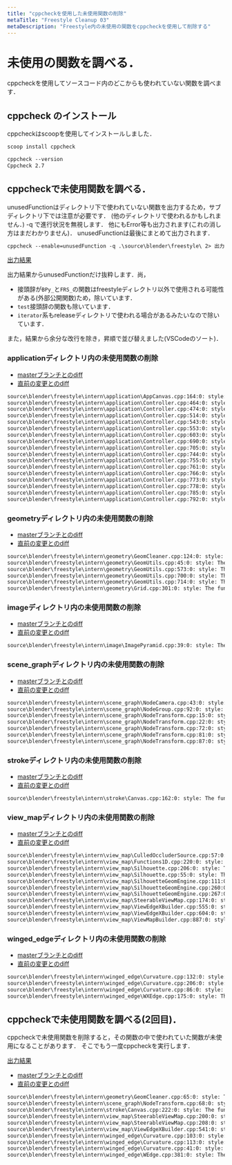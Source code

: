 ```yaml
---
title: "cppcheckを使用した未使用関数の削除"
metaTitle: "Freestyle Cleanup 03"
metaDescription: "Freestyle内の未使用の関数をcppcheckを使用して削除する"
---
```


# 未使用の関数を調べる．

cppcheckを使用してソースコード内のどこからも使われていない関数を調べます．

## cppcheck のインストール
cppcheckはscoopを使用してインストールしました．
```txt
scoop install cppcheck
```

```txt
cppcheck --version
Cppcheck 2.7
```

## cppcheckで未使用関数を調べる．
unusedFunctionはディレクトリ下で使われていない関数を出力するため，サブディレクトリ下では注意が必要です．
(他のディレクトリで使われるかもしれません．)
-q で進行状況を無視します．
他にもError等も出力されます(これの消し方はまだわかりません)．
unusedFunctionは最後にまとめて出力されます．

```txt
cppcheck --enable=unusedFunction -q .\source\blender\freestyle\ 2> 出力ファイルパス
```

[出力結果](https://gist.github.com/hzuika/48cbc266a1befddd33e90876bec44540)

出力結果からunusedFunctionだけ抜粋します．尚，
* 接頭辞が`BPy_`と`FRS_`の関数はfreestyleディレクトリ以外で使用される可能性がある(外部公開関数)ため，除いています．
* `test`接頭辞の関数も除いています．
* `iterator`系もreleaseディレクトリで使われる場合があるみたいなので除いています．

また，結果から余分な改行を除き，昇順で並び替えました(VSCodeのソート)．

### applicationディレクトリ内の未使用関数の削除

* [masterブランチとのdiff](https://gist.github.com/hzuika/0e5b3acdd48b3320cb41873571720f29)
* [直前の変更とのdiff](https://gist.github.com/hzuika/32eca4d9de32afa08e5bc20119413bac)

```txt
source\blender\freestyle\intern\application\AppCanvas.cpp:164:0: style: The function 'RenderStroke' is never used. [unusedFunction]
source\blender\freestyle\intern\application\Controller.cpp:464:0: style: The function 'saveSteerableViewMapImages' is never used. [unusedFunction]
source\blender\freestyle\intern\application\Controller.cpp:474:0: style: The function 'toggleVisibilityAlgo' is never used. [unusedFunction]
source\blender\freestyle\intern\application\Controller.cpp:514:0: style: The function 'getVisibilityAlgo' is never used. [unusedFunction]
source\blender\freestyle\intern\application\Controller.cpp:543:0: style: The function 'getViewMapCache' is never used. [unusedFunction]
source\blender\freestyle\intern\application\Controller.cpp:553:0: style: The function 'getQuantitativeInvisibility' is never used. [unusedFunction]
source\blender\freestyle\intern\application\Controller.cpp:603:0: style: The function 'getComputeSteerableViewMapFlag' is never used. [unusedFunction]
source\blender\freestyle\intern\application\Controller.cpp:690:0: style: The function 'AddStyleModule' is never used. [unusedFunction]
source\blender\freestyle\intern\application\Controller.cpp:705:0: style: The function 'ReloadStyleModule' is never used. [unusedFunction]
source\blender\freestyle\intern\application\Controller.cpp:744:0: style: The function 'BuildRep' is never used. [unusedFunction]
source\blender\freestyle\intern\application\Controller.cpp:755:0: style: The function 'toggleEdgeTesselationNature' is never used. [unusedFunction]
source\blender\freestyle\intern\application\Controller.cpp:761:0: style: The function 'setModelsDir' is never used. [unusedFunction]
source\blender\freestyle\intern\application\Controller.cpp:766:0: style: The function 'getModelsDir' is never used. [unusedFunction]
source\blender\freestyle\intern\application\Controller.cpp:773:0: style: The function 'setModulesDir' is never used. [unusedFunction]
source\blender\freestyle\intern\application\Controller.cpp:778:0: style: The function 'getModulesDir' is never used. [unusedFunction]
source\blender\freestyle\intern\application\Controller.cpp:785:0: style: The function 'resetInterpreter' is never used. [unusedFunction]
source\blender\freestyle\intern\application\Controller.cpp:792:0: style: The function 'displayDensityCurves' is never used. [unusedFunction]
```

### geometryディレクトリ内の未使用関数の削除

* [masterブランチとのdiff](https://gist.github.com/hzuika/7e64207f60ced45c386b4452d524f442)
* [直前の変更とのdiff](https://gist.github.com/hzuika/7c53743e70a6f066d3b9d1a06e2139f8)

```txt
source\blender\freestyle\intern\geometry\GeomCleaner.cpp:124:0: style: The function 'SortAndCompressIndexedVertexArray' is never used. [unusedFunction]
source\blender\freestyle\intern\geometry\GeomUtils.cpp:45:0: style: The function 'intersect2dSeg2dSeg' is never used. [unusedFunction]
source\blender\freestyle\intern\geometry\GeomUtils.cpp:573:0: style: The function 'includePointTriangle' is never used. [unusedFunction]
source\blender\freestyle\intern\geometry\GeomUtils.cpp:700:0: style: The function 'fromRetinaToCamera' is never used. [unusedFunction]
source\blender\freestyle\intern\geometry\GeomUtils.cpp:714:0: style: The function 'fromCameraToWorld' is never used. [unusedFunction]
source\blender\freestyle\intern\geometry\Grid.cpp:301:0: style: The function 'castRayToFindFirstIntersection' is never used. [unusedFunction]
```

### imageディレクトリ内の未使用関数の削除

* [masterブランチとのdiff](https://gist.github.com/hzuika/c29bdcdcd7fc534e495ce5c9016d6f0b)
* [直前の変更とのdiff](https://gist.github.com/hzuika/c6331ad07826577301fb46f0d5d297e8)

```txt
source\blender\freestyle\intern\image\ImagePyramid.cpp:39:0: style: The function 'getLevel' is never used. [unusedFunction]
```

### scene_graphディレクトリ内の未使用関数の削除

* [masterブランチとのdiff](https://gist.github.com/hzuika/46ac2f077b91b865d056f763d91cb430)
* [直前の変更とのdiff]()

```txt
source\blender\freestyle\intern\scene_graph\NodeCamera.cpp:43:0: style: The function 'setModelViewMatrix' is never used. [unusedFunction]
source\blender\freestyle\intern\scene_graph\NodeGroup.cpp:92:0: style: The function 'RetrieveChildren' is never used. [unusedFunction]
source\blender\freestyle\intern\scene_graph\NodeTransform.cpp:15:0: style: The function 'Translate' is never used. [unusedFunction]
source\blender\freestyle\intern\scene_graph\NodeTransform.cpp:22:0: style: The function 'Rotate' is never used. [unusedFunction]
source\blender\freestyle\intern\scene_graph\NodeTransform.cpp:72:0: style: The function 'Scale' is never used. [unusedFunction]
source\blender\freestyle\intern\scene_graph\NodeTransform.cpp:81:0: style: The function 'MultiplyMatrix' is never used. [unusedFunction]
source\blender\freestyle\intern\scene_graph\NodeTransform.cpp:87:0: style: The function 'setMatrix' is never used. [unusedFunction]
```

### strokeディレクトリ内の未使用関数の削除

* [masterブランチとのdiff](https://gist.github.com/hzuika/60a2ed29a31674f24833cd9c3a21ab71)
* [直前の変更とのdiff](https://gist.github.com/hzuika/d2c954ed205441e64a30fa00573816ab)

```txt
source\blender\freestyle\intern\stroke\Canvas.cpp:162:0: style: The function 'PushBackStyleModule' is never used. [unusedFunction]
```

### view_mapディレクトリ内の未使用関数の削除

* [masterブランチとのdiff](https://gist.github.com/hzuika/1a2aa84809e96e54070d1a7b3b6683e2)
* [直前の変更とのdiff](https://gist.github.com/hzuika/a0bf2a2c2a42869ba6f477906c601c94)

```txt
source\blender\freestyle\intern\view_map\CulledOccluderSource.cpp:57:0: style: The function 'getOccluderProscenium' is never used. [unusedFunction]
source\blender\freestyle\intern\view_map\Functions1D.cpp:220:0: style: The function 'getOccludersF1D' is never used. [unusedFunction]
source\blender\freestyle\intern\view_map\Silhouette.cpp:206:0: style: The function 'viewedge_nature' is never used. [unusedFunction]
source\blender\freestyle\intern\view_map\Silhouette.cpp:55:0: style: The function 'shape_id' is never used. [unusedFunction]
source\blender\freestyle\intern\view_map\SilhouetteGeomEngine.cpp:111:0: style: The function 'retrieveViewport' is never used. [unusedFunction]
source\blender\freestyle\intern\view_map\SilhouetteGeomEngine.cpp:260:0: style: The function 'WorldToImage' is never used. [unusedFunction]
source\blender\freestyle\intern\view_map\SilhouetteGeomEngine.cpp:267:0: style: The function 'CameraToImage' is never used. [unusedFunction]
source\blender\freestyle\intern\view_map\SteerableViewMap.cpp:174:0: style: The function 'buildImagesPyramids' is never used. [unusedFunction]
source\blender\freestyle\intern\view_map\ViewEdgeXBuilder.cpp:555:0: style: The function 'FindNextWEdge' is never used. [unusedFunction]
source\blender\freestyle\intern\view_map\ViewEdgeXBuilder.cpp:604:0: style: The function 'FindPreviousWEdge' is never used. [unusedFunction]
source\blender\freestyle\intern\view_map\ViewMapBuilder.cpp:887:0: style: The function 'CullViewEdges' is never used. [unusedFunction]
```

### winged_edgeディレクトリ内の未使用関数の削除

* [masterブランチとのdiff](https://gist.github.com/hzuika/1c69e4e4b494ced090bd46ffdc8f9fe4)
* [直前の変更とのdiff](https://gist.github.com/hzuika/122f8e4b411e60e728e8dc0348dc8df1)

```txt
source\blender\freestyle\intern\winged_edge\Curvature.cpp:132:0: style: The function 'gts_vertex_gaussian_curvature' is never used. [unusedFunction]
source\blender\freestyle\intern\winged_edge\Curvature.cpp:206:0: style: The function 'gts_vertex_principal_directions' is never used. [unusedFunction]
source\blender\freestyle\intern\winged_edge\Curvature.cpp:86:0: style: The function 'gts_vertex_mean_curvature_normal' is never used. [unusedFunction]
source\blender\freestyle\intern\winged_edge\WXEdge.cpp:175:0: style: The function 'ComputeCenter' is never used. [unusedFunction]
```

## cppcheckで未使用関数を調べる(2回目)．

cppcheckで未使用関数を削除すると，その関数の中で使われていた関数が未使用になることがあります．
そこでもう一度cppcheckを実行します．

[出力結果](https://gist.github.com/hzuika/a62eec641aafd34186918b430d1e0e71)

* [masterブランチとのdiff](https://gist.github.com/hzuika/3421de11fdef73d17ffc6697f7b0ac53)
* [直前の変更とのdiff](https://gist.github.com/hzuika/b830b9430644554a68ad04b75d1ccca4)

```txt
source\blender\freestyle\intern\geometry\GeomCleaner.cpp:65:0: style: The function 'CompressIndexedVertexArray' is never used. [unusedFunction]
source\blender\freestyle\intern\scene_graph\NodeTransform.cpp:68:0: style: The function 'isScaled' is never used. [unusedFunction]
source\blender\freestyle\intern\stroke\Canvas.cpp:222:0: style: The function 'ReplaceStyleModule' is never used. [unusedFunction]
source\blender\freestyle\intern\view_map\SteerableViewMap.cpp:200:0: style: The function 'getNumberOfPyramidLevels' is never used. [unusedFunction]
source\blender\freestyle\intern\view_map\SteerableViewMap.cpp:208:0: style: The function 'saveSteerableViewMap' is never used. [unusedFunction]
source\blender\freestyle\intern\view_map\ViewEdgeXBuilder.cpp:541:0: style: The function 'retrieveFaceMarks' is never used. [unusedFunction]
source\blender\freestyle\intern\winged_edge\Curvature.cpp:103:0: style: The function 'linsolve' is never used. [unusedFunction]
source\blender\freestyle\intern\winged_edge\Curvature.cpp:113:0: style: The function 'eigenvector' is never used. [unusedFunction]
source\blender\freestyle\intern\winged_edge\Curvature.cpp:41:0: style: The function 'triangle_obtuse' is never used. [unusedFunction]
source\blender\freestyle\intern\winged_edge\WEdge.cpp:381:0: style: The function 'getArea' is never used. [unusedFunction]
```

